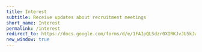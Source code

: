 ```yaml
---
title: Interest
subtitle: Receive updates about recruitment meetings
short_name: Interest
permalink: /interest
redirect_to: https://docs.google.com/forms/d/e/1FAIpQLSdzr0XIRKJvJU5kJwBsRbFvmfjhMuYBuybHbugyR9GU6mEItg/viewform
new_window: true
---
```

